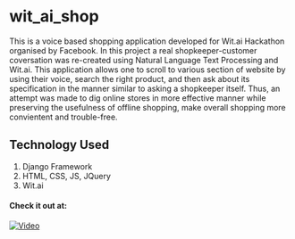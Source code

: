 # wit_ai_shop
This is a voice based shopping application developed for Wit.ai Hackathon organised by Facebook. In this project a real shopkeeper-customer coversation was re-created using Natural Language Text Processing and Wit.ai. This application allows one to scroll to various section of website by using their voice, search the right product, and then ask about its specification in the manner similar to asking a shopkeeper itself.  Thus, an attempt was made to dig online stores in more effective manner while preserving the usefulness of offline shopping, make overall shopping more convientent and trouble-free.

## Technology Used  
1. Django Framework  
2. HTML, CSS, JS, JQuery  
3. Wit.ai  

#### Check it out at:  
[![Video](https://img.youtube.com/vi/ibL18OK9zqo/0.jpg)](https://www.youtube.com/watch?v=ibL18OK9zqo)
